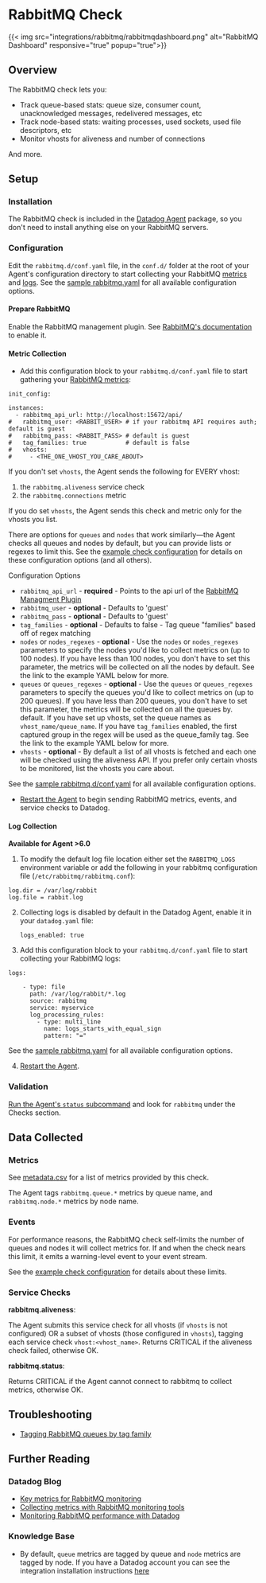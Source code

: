 # RabbitMQ Check
{{< img src="integrations/rabbitmq/rabbitmqdashboard.png" alt="RabbitMQ Dashboard" responsive="true" popup="true">}}
## Overview

The RabbitMQ check lets you:

* Track queue-based stats: queue size, consumer count, unacknowledged messages, redelivered messages, etc
* Track node-based stats: waiting processes, used sockets, used file descriptors, etc
* Monitor vhosts for aliveness and number of connections

And more.
## Setup
### Installation

The RabbitMQ check is included in the [Datadog Agent][1] package, so you don't need to install anything else on your RabbitMQ servers.

### Configuration

Edit the `rabbitmq.d/conf.yaml` file, in the `conf.d/` folder at the root of your Agent's configuration directory to start collecting your RabbitMQ [metrics](#metric-collection) and [logs](#log-collection). See the [sample rabbitmq.yaml][3] for all available configuration options.

#### Prepare RabbitMQ

Enable the RabbitMQ management plugin. See [RabbitMQ's documentation][2] to enable it.

#### Metric Collection

* Add this configuration block to your `rabbitmq.d/conf.yaml` file to start gathering your [RabbitMQ metrics](#metrics):

```
init_config:

instances:
  - rabbitmq_api_url: http://localhost:15672/api/
#   rabbitmq_user: <RABBIT_USER> # if your rabbitmq API requires auth; default is guest
#   rabbitmq_pass: <RABBIT_PASS> # default is guest
#   tag_families: true           # default is false
#   vhosts:
#     - <THE_ONE_VHOST_YOU_CARE_ABOUT>
```

If you don't set `vhosts`, the Agent sends the following for EVERY vhost:

1. the `rabbitmq.aliveness` service check
1. the `rabbitmq.connections` metric

If you do set `vhosts`, the Agent sends this check and metric only for the vhosts you list.

There are options for `queues` and `nodes` that work similarly—the Agent checks all queues and nodes by default, but you can provide lists or regexes to limit this. See the [example check configuration][3] for details on these configuration options (and all others).

Configuration Options

* `rabbitmq_api_url` - **required** - Points to the api url of the [RabbitMQ Managment Plugin][4]
* `rabbitmq_user` - **optional** - Defaults to 'guest'
* `rabbitmq_pass` - **optional** - Defaults to 'guest'
* `tag_families` - **optional** - Defaults to false - Tag queue "families" based off of regex matching
* `nodes` or `nodes_regexes` - **optional** - Use the `nodes` or `nodes_regexes` parameters to specify the nodes you'd like to collect metrics on (up to 100 nodes). If you have less than 100 nodes, you don't have to set this parameter, the metrics will be collected on all the nodes by default. See the link to the example YAML below for more.
* `queues` or `queues_regexes` - **optional** - Use the `queues` or `queues_regexes` parameters to specify the queues you'd like to collect metrics on (up to 200 queues). If you have less than 200 queues, you don't have to set this parameter, the metrics will be collected on all the queues by. default. If you have set up vhosts, set the queue names as `vhost_name/queue_name`. If you have `tag_families` enabled, the first captured group in the regex will be used as the queue_family tag.  See the link to the example YAML below for more.
* `vhosts` - **optional** - By default a list of all vhosts is fetched and each one will be checked using the aliveness API. If you prefer only certain vhosts to be monitored, list the vhosts you care about.

 See the [sample rabbitmq.d/conf.yaml][3] for all available configuration options.
* [Restart the Agent][5] to begin sending RabbitMQ metrics, events, and service checks to Datadog.

#### Log Collection

**Available for Agent >6.0**

1. To modify the default log file location either set the `RABBITMQ_LOGS` environment variable or add the following in your rabbitmq configuration file (`/etc/rabbitmq/rabbitmq.conf`):

  ```
  log.dir = /var/log/rabbit
  log.file = rabbit.log
  ```

2. Collecting logs is disabled by default in the Datadog Agent, enable it in your `datadog.yaml` file:

    ```
    logs_enabled: true
    ```

3. Add this configuration block to your `rabbitmq.d/conf.yaml` file to start collecting your RabbitMQ logs:

  ```
  logs:

      - type: file
        path: /var/log/rabbit/*.log
        source: rabbitmq
        service: myservice
        log_processing_rules:
          - type: multi_line
            name: logs_starts_with_equal_sign
            pattern: "="
  ```

  See the [sample rabbitmq.yaml][3] for all available configuration options.

4. [Restart the Agent][5].

### Validation

[Run the Agent's `status` subcommand][6] and look for `rabbitmq` under the Checks section.

## Data Collected
### Metrics

See [metadata.csv][7] for a list of metrics provided by this check.

The Agent tags `rabbitmq.queue.*` metrics by queue name, and `rabbitmq.node.*` metrics by node name.

### Events

For performance reasons, the RabbitMQ check self-limits the number of queues and nodes it will collect metrics for. If and when the check nears this limit, it emits a warning-level event to your event stream.

See the [example check configuration][3] for details about these limits.

### Service Checks

**rabbitmq.aliveness**:

The Agent submits this service check for all vhosts (if `vhosts` is not configured) OR a subset of vhosts (those configured in `vhosts`), tagging each service check `vhost:<vhost_name>`. Returns CRITICAL if the aliveness check failed, otherwise OK.

**rabbitmq.status**:

Returns CRITICAL if the Agent cannot connect to rabbitmq to collect metrics, otherwise OK.

## Troubleshooting

* [Tagging RabbitMQ queues by tag family][8]

## Further Reading
### Datadog Blog
* [Key metrics for RabbitMQ monitoring][9]
* [Collecting metrics with RabbitMQ monitoring tools][10]
* [Monitoring RabbitMQ performance with Datadog][11]

### Knowledge Base
* By default, `queue` metrics are tagged by queue and `node` metrics are tagged by node. If you have a Datadog account you can see the integration installation instructions [here][12]


[1]: https://app.datadoghq.com/account/settings#agent
[2]: https://www.rabbitmq.com/management.html
[3]: https://github.com/DataDog/integrations-core/blob/master/rabbitmq/datadog_checks/rabbitmq/data/conf.yaml.example
[4]: http://www.rabbitmq.com/management.html
[5]: https://docs.datadoghq.com/agent/faq/agent-commands/#start-stop-restart-the-agent
[6]: https://docs.datadoghq.com/agent/faq/agent-commands/#agent-status-and-information
[7]: https://github.com/DataDog/integrations-core/blob/master/rabbitmq/metadata.csv
[8]: https://docs.datadoghq.com/integrations/faq/tagging-rabbitmq-queues-by-tag-family
[9]: https://www.datadoghq.com/blog/rabbitmq-monitoring/
[10]: https://www.datadoghq.com/blog/rabbitmq-monitoring-tools/
[11]: https://www.datadoghq.com/blog/monitoring-rabbitmq-performance-with-datadog/
[12]: https://app.datadoghq.com/account/settings#integrations/rabbitmq
